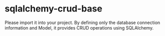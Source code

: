 # sqlalchemy-crud-base
Please import it into your project. By defining only the database connection information and Model, it provides CRUD operations using SQLAlchemy.
